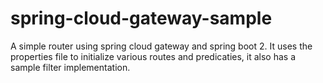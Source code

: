 # spring-cloud-gateway-sample
A simple router using spring cloud gateway and spring boot 2. It uses the properties file to initialize various routes and predicaties, it also has a sample filter implementation.
